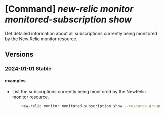 # [Command] _new-relic monitor monitored-subscription show_

Get detailed information about all subscriptions currently being monitored by the New Relic monitor resource.

## Versions

### [2024-01-01](/Resources/mgmt-plane/L3N1YnNjcmlwdGlvbnMve30vcmVzb3VyY2Vncm91cHMve30vcHJvdmlkZXJzL25ld3JlbGljLm9ic2VydmFiaWxpdHkvbW9uaXRvcnMve30vbW9uaXRvcmVkc3Vic2NyaXB0aW9ucy97fQ==/2024-01-01.xml) **Stable**

<!-- mgmt-plane /subscriptions/{}/resourcegroups/{}/providers/newrelic.observability/monitors/{}/monitoredsubscriptions/{} 2024-01-01 -->

#### examples

- List the subscriptions currently being monitored by the NewRelic monitor resource.
    ```bash
        new-relic monitor monitored-subscription show --resource-group MyResourceGroup --monitor-name MyNewRelicMonitor --configuration-name default
    ```
